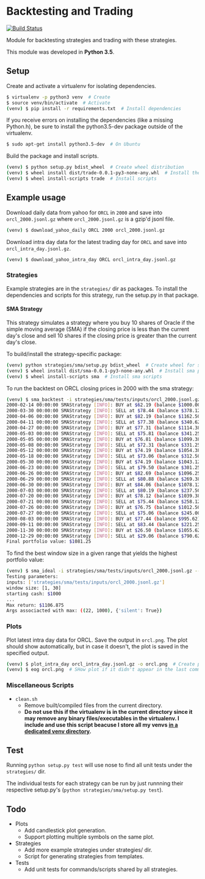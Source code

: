 # Backtesting and Trading

[![Build Status](https://travis-ci.org/PiJoules/trade.svg?branch=master)](https://travis-ci.org/PiJoules/trade)


Module for backtesting strategies and trading with these strategies.

This module was developed in **Python 3.5**.


## Setup
Create and activate a virtualenv for isolating dependencies.
```sh
$ virtualenv -p python3 venv  # Create
$ source venv/bin/activate  # Activate
(venv) $ pip install -r requirements.txt  # Install dependencies
```
If you receive errors on installing the dependencies (like a missing Python.h), be sure to install the python3.5-dev package outside of the virtualenv.
```sh
$ sudo apt-get install python3.5-dev  # On Ubuntu
```


Build the package and install scripts.
```sh
(venv) $ python setup.py bdist_wheel  # Create wheel distribution
(venv) $ wheel install dist/trade-0.0.1-py3-none-any.whl  # Install the wheel
(venv) $ wheel install-scripts trade  # Install scripts
```


## Example usage
Download daily data from yahoo for `ORCL` in `2000` and save into `orcl_2000.jsonl.gz`
where `orcl_2000.jsonl.gz` is a gzip'd jsonl file.
```sh
(venv) $ download_yahoo_daily ORCL 2000 orcl_2000.jsonl.gz
```

Download intra day data for the latest trading day for `ORCL` and save into `orcl_intra_day.jsonl.gz`.
```sh
(venv) $ download_yahoo_intra_day ORCL orcl_intra_day.jsonl.gz
```

### Strategies
Example strategies are in the `strategies/` dir as packages.
To install the dependencies and scripts for this strategy, run the setup.py in that package.


#### SMA Strategy
This strategy simulates a strategy where you buy 10 shares of Oracle if the simple moving
average (SMA) if the closing price is less than the current day's close and sell 10 shares
if the closing price is greater than the current day's close.

To build/install the strategy-specific package:
```sh
(venv) python strategies/sma/setup.py bdist_wheel  # Create wheel for sma strategy
(venv) $ wheel install dist/sma-0.0.1-py3-none-any.whl  # Install sma package
(venv) $ wheel install-scripts sma  # Install sma scripts
```

To run the backtest on ORCL closing prices in 2000 with the sma strategy:
```sh
(venv) $ sma_backtest -i strategies/sma/tests/inputs/orcl_2000.jsonl.gz
2000-02-14 00:00:00 SMAStrategy [INFO]: BUY at $62.19 (balance $1000.00)
2000-03-30 00:00:00 SMAStrategy [INFO]: SELL at $78.44 (balance $378.12)
2000-04-06 00:00:00 SMAStrategy [INFO]: BUY at $82.19 (balance $1162.50)
2000-04-11 00:00:00 SMAStrategy [INFO]: SELL at $77.38 (balance $340.62)
2000-04-27 00:00:00 SMAStrategy [INFO]: BUY at $77.31 (balance $1114.38)
2000-05-03 00:00:00 SMAStrategy [INFO]: SELL at $75.81 (balance $341.25)
2000-05-05 00:00:00 SMAStrategy [INFO]: BUY at $76.81 (balance $1099.38)
2000-05-08 00:00:00 SMAStrategy [INFO]: SELL at $72.31 (balance $331.25)
2000-05-12 00:00:00 SMAStrategy [INFO]: BUY at $74.19 (balance $1054.38)
2000-05-18 00:00:00 SMAStrategy [INFO]: SELL at $73.06 (balance $312.50)
2000-05-30 00:00:00 SMAStrategy [INFO]: BUY at $74.19 (balance $1043.12)
2000-06-23 00:00:00 SMAStrategy [INFO]: SELL at $79.50 (balance $301.25)
2000-06-26 00:00:00 SMAStrategy [INFO]: BUY at $82.69 (balance $1096.25)
2000-06-29 00:00:00 SMAStrategy [INFO]: SELL at $80.88 (balance $269.38)
2000-06-30 00:00:00 SMAStrategy [INFO]: BUY at $84.06 (balance $1078.12)
2000-07-03 00:00:00 SMAStrategy [INFO]: SELL at $80.19 (balance $237.50)
2000-07-20 00:00:00 SMAStrategy [INFO]: BUY at $78.12 (balance $1039.38)
2000-07-21 00:00:00 SMAStrategy [INFO]: SELL at $75.44 (balance $258.12)
2000-07-26 00:00:00 SMAStrategy [INFO]: BUY at $76.75 (balance $1012.50)
2000-07-27 00:00:00 SMAStrategy [INFO]: SELL at $75.06 (balance $245.00)
2000-08-03 00:00:00 SMAStrategy [INFO]: BUY at $77.44 (balance $995.62)
2000-09-11 00:00:00 SMAStrategy [INFO]: SELL at $83.44 (balance $221.25)
2000-11-30 00:00:00 SMAStrategy [INFO]: BUY at $26.50 (balance $1055.62)
2000-12-29 00:00:00 SMAStrategy [INFO]: SELL at $29.06 (balance $790.62)
Final portfolio value: $1081.25
```

To find the best window size in a given range that yields the highest portfolio value:
```sh
(venv) $ sma_ideal -i strategies/sma/tests/inputs/orcl_2000.jsonl.gz --min-window 1 --max-window 30
Testing parameters:
inputs: ['strategies/sma/tests/inputs/orcl_2000.jsonl.gz']
window size: [1, 30]
starting cash: $1000
...
Max return: $1106.875
Args associacted with max: ((22, 1000), {'silent': True})
```


### Plots
Plot latest intra day data for ORCL. Save the output in `orcl.png`.
The plot should show automatically, but in case it doesn't, the plot is saved
in the specified output.
```sh
(venv) $ plot_intra_day orcl_intra_day.jsonl.gz -o orcl.png  # Create plot
(venv) $ eog orcl.png  # SHow plot if it didn't appear in the last command
```

### Miscellaneous Scripts
- `clean.sh`
  - Remove built/compiled files from the current directory.
  - **Do not use this if the virtualenv is in the current directory since it may remove any binary
    files/executables in the virtualenv. I include and use this script beacuse I store all my venvs
    [in a dedicated venv directory](https://github.com/PiJoules/python-dev-scripts).**


## Test
Running `python setup.py test` will use nose to find all unit tests under the `strategies/` dir.

The individual tests for each strategy can be run by just runnning their respective setup.py's (`python strategies/sma/setup.py test`).


## Todo
- Plots
  - Add candlestick plot generation.
  - Support plotting multiple symbols on the same plot.
- Strategies
  - Add more example strategies under strategies/ dir.
  - Script for generating strategies from templates.
- Tests
  - Add unit tests for commands/scripts shared by all strategies.

